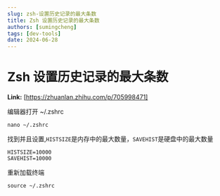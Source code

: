 ```yaml
---
slug: zsh-设置历史记录的最大条数
title: Zsh 设置历史记录的最大条数
authors: [sumingcheng]
tags: [dev-tools]
date: 2024-06-28
---
```


# Zsh 设置历史记录的最大条数



 **Link:** [https://zhuanlan.zhihu.com/p/705998471]



编辑器打开 ~/.zshrc

```
nano ~/.zshrc
```

找到并且设置,`HISTSIZE`是内存中的最大数量，`SAVEHIST`是硬盘中的最大数量

```
HISTSIZE=10000
SAVEHIST=10000 
```

重新加载终端

```
source ~/.zshrc
```